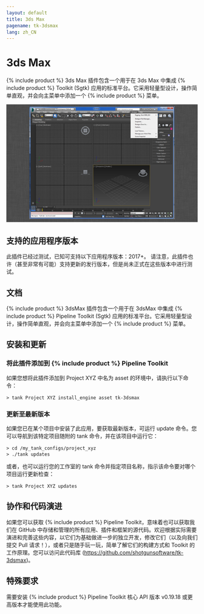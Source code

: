 ```yaml
---
layout: default
title: 3ds Max
pagename: tk-3dsmax
lang: zh_CN
---
```


# 3ds Max

{% include product %} 3ds Max 插件包含一个用于在 3ds Max 中集成 {% include product %} Toolkit (Sgtk) 应用的标准平台。它采用轻量型设计，操作简单直观，并会向主菜单中添加一个 {% include product %} 菜单。

![插件](../images/engines/3dsmax_engine.png)

## 支持的应用程序版本

此插件已经过测试，已知可支持以下应用程序版本：2017+。 请注意，此插件也许（甚至非常有可能）支持更新的发行版本，但是尚未正式在这些版本中进行测试。

## 文档

{% include product %} 3dsMax 插件包含一个用于在 3dsMax 中集成 {% include product %} Pipeline Toolkit (Sgtk) 应用的标准平台。它采用轻量型设计，操作简单直观，并会向主菜单中添加一个 {% include product %} 菜单。

## 安装和更新

### 将此插件添加到 {% include product %} Pipeline Toolkit

如果您想将此插件添加到 Project XYZ 中名为 asset 的环境中，请执行以下命令：

```
> tank Project XYZ install_engine asset tk-3dsmax
```

### 更新至最新版本

如果您已在某个项目中安装了此应用，要获取最新版本，可运行 update 命令。您可以导航到该特定项目随附的 tank 命令，并在该项目中运行它：

```
> cd /my_tank_configs/project_xyz
> ./tank updates
```

或者，也可以运行您的工作室的 tank 命令并指定项目名称，指示该命令要对哪个项目运行更新检查：

```
> tank Project XYZ updates
```
## 协作和代码演进

如果您可以获取 {% include product %} Pipeline Toolkit，意味着也可以获取我们在 GitHub 中存储和管理的所有应用、插件和框架的源代码。欢迎根据实际需要演进和完善这些内容，以它们为基础做进一步的独立开发，修改它们（以及向我们提交 Pull 请求！），或者只是随手玩一玩，简单了解它们的构建方式和 Toolkit 的工作原理。您可以访问此代码库 (https://github.com/shotgunsoftware/tk-3dsmax)。

## 特殊要求

需要安装 {% include product %} Pipeline Toolkit 核心 API 版本 v0.19.18 或更高版本才能使用此功能。
